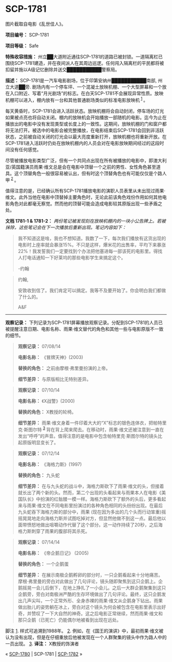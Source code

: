 # SCP-1781
                        




图片截取自电影《乱世佳人》。



**项目编号：** SCP-1781

**项目等级：** Safe

**特殊收容措施：** 州立██大道附近通往SCP-1781的道路已被封锁。一道隔离栏已围绕SCP-1781建造，并在夜间派人在其周边巡逻。任何闯入隔离栏的平民都将被扣留并施以A级记忆删除并送交███████████警察局。

**描述：** SCP-1781是一汽车电影剧场，位于印第安纳州███████████南部, 州立大道██旁. 剧场内有一个停车坪、一个混凝土放映机棚、一个大型屏幕和一个放在入口附近、写着“月光剧场”的标志。在白天SCP-1781不会展现异常性质。放映机棚可以进入，棚内放有一台和其他普通剧场类似的标准电影放映机<sup class='footnoteref'>
 <a shape='rect' class='footnoteref' id='footnoteref-1' href='javascript:;' onclick='WIKIDOT.page.utils.scrollToReference(&apos;footnote-1&apos;)'>1</a>
</sup>。

每天黄昏时，SCP-1781会进入活跃状态。放映机棚将会自动封闭，停车场的灯光如果被点亮也将自动关闭。棚内的放映机会开始播放一部随机的电影。迄今为止在播放出的电影中没有发现类型或长度上的一致性。这期间，放映机棚的门和窗户都将无法打开。被选中的电影会被完整播放，在电影结束后SCP-1781会回到非活跃状态，之前被自动关闭的灯光会以最大亮度重新打开，放映机棚也将重新开放。在SCP-1781进入活跃时仍处在放映机棚内的人员会对在电影放映期间经过的这段时间没有任何感觉。

尽管被播放电影类型广泛，但有一个共同点出现在所有被播放的电影中，即澳大利亚/英国籍演员雨果·维文总是会在电影中顶替一个之前的男性、女性角色甚至道具。这个顶替角色一般很容易被认出，但有时这个顶替角色也有可能仅仅是个路人甲<sup class='footnoteref'>
 <a shape='rect' class='footnoteref' id='footnoteref-2' href='javascript:;' onclick='WIKIDOT.page.utils.scrollToReference(&apos;footnote-2&apos;)'>2</a>
</sup>。

值得注意的是，已经确认所有SCP-1781播放电影的演职人员表里从未出现过雨果·维文。此外当他在电影中顶替掉主要角色时，无论此前该角色戏份作用如何其他电影角色对此都毫无察觉。然而他的顶替可能会造成电影较其原版出现一些矛盾之处。

**文档 1781-1 & 1781-2：** *两份笔记被发现刻在放映机棚内的一块小公告牌上。若被抹除，这些笔记会在下一次播放后重新出现。笔记内容如下：* 


> 我不知道这是啥，我也不想知道。我数了一下，每次我们播放有这货出现的电影时上座率就会暴涨15%。不只是这样，爆米花的出售率，平均下来暴涨22%！我发誓我们一定要找到个办法把他塞进每一部该死的电影里。得找人打电话通知一下好莱坞的那些电影学生来搞定这个。
> 
> -约翰
> 


> 约翰,
> 
> 安敦收到信了。我们肯定可以搞定。我等不及要开始了。你会明白我们都做了什么的。
> 
> A&F
> 


---

**观察记录：** 下列记录为SCP-1781屏幕播放观察记录。分配到SCP-1781的人员已被提醒注意日期、电影名称、雨果·维文替代的角色和其他一些与电影原版不一致的细节。


> **观察记录：** 07/08/14
> 
> **电影名称：** 《冒牌天神》(2003)
> 
> **替换的角色：** 之前由摩根·弗里曼扮演的上帝。
> 
> **细节差异：** 与原版相比无特别差异。
> 


> **观察记录：** 07/10/14
> 
> **电影名称：** 《X战警》(2000)
> 
> **替换的角色：** X教授的轮椅。
> 
> **细节差异：** 雨果·维文身着一件印着大大的“X”标志的银色连体衣，把帕特里克·斯图尔特<sup class='footnoteref'>
 <a shape='rect' class='footnoteref' id='footnoteref-3' href='javascript:;' onclick='WIKIDOT.page.utils.scrollToReference(&apos;footnote-3&apos;)'>3</a>
</sup>背在背上爬来爬去。在移动时，雨果·维文还被注意到一直在发出“呼呼”的声音。值得注意的是电影中包含帕特里克·斯图尔特的镜头比起原版明显变长了。
> 


> **观察记录：** 07/12/14
> 
> **电影名称：** 《海格力斯》(1997)
> 
> **替换的角色：** 九头蛇
> 
> **细节差异：** 在与九头蛇的战斗中，海格力斯砍下了雨果·维文的头，但接着就长出了两个新的头。然而，第二个出现的头看起来与雨果本人在电影《美国队长》中扮演的红骷髅一模一样。海格力斯砍下了额外的头后，更多看起来与雨果·维文在不同电影里扮演过的各种角色相同的头纷纷出现。在最后九头蛇吞下海格力斯的部分中，雨果 (现在因为多出的几个头而行动笨重)摇摇晃晃地走向海格力斯并试图吃掉对方，但显然他做不到这一点。最后他以面带愤怒地做出咀嚼动作代替了这个部分。这一动作持续了20秒，之后海格力斯刺穿了雨果的腹部将其杀死。
> 


> **观察记录：** 07/14/14
> 
> **电影名称：** 《帝企鹅日记》 (2005)
> 
> **替换的角色：** 一个企鹅蛋
> 
> **细节差异：** 在展示南极企鹅孵卵的部分时，一只企鹅看起来十分地痛苦。摩根·弗里曼的旁白对此做出了几句评论，镜头随即聚焦到这只企鹅上。企鹅摇晃一会儿后倒下，在地上挣扎了一小会儿。之后一大群企鹅聚集到这只企鹅旁，旁白对南极洲严酷的生存环境做出了几句评论。最终，这只企鹅发出几声尖叫，一个正常外形、全身赤裸的雨果·维文从企鹅身下钻出。雨果做出胎儿的姿势躺在冰上，旁白对这个镜头为何会被包含在电影里表示出好奇，并赞叹了一下大自然的神奇。这之后电影正常继续，然而雨果·维文和那只企鹅（已死亡）仍能偶尔地被看到出现在远处。
> 


脚注
<a shape='rect' href='javascript:;' onclick='WIKIDOT.page.utils.scrollToReference(&apos;footnoteref-1&apos;)'>1</a>. 样式可追溯到1988年。
<a shape='rect' href='javascript:;' onclick='WIKIDOT.page.utils.scrollToReference(&apos;footnoteref-2&apos;)'>2</a>. 例如，在《国王的演讲》中，最初雨果·维文被认为没有出现，但是在仔细重放后他被发现在一个人群聚集的镜头中作为路人中的一员出现。
<a shape='rect' href='javascript:;' onclick='WIKIDOT.page.utils.scrollToReference(&apos;footnoteref-3&apos;)'>3</a>. **译注：** X教授的饰演者



« [SCP-1780](/scp-1780) | SCP-1781 | [SCP-1782](/scp-1782) »





                    